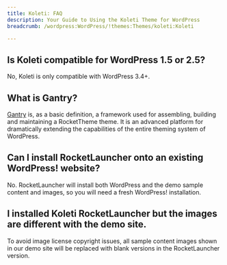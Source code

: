 ```yaml
---
title: Koleti: FAQ
description: Your Guide to Using the Koleti Theme for WordPress
breadcrumb: /wordpress:WordPress/!themes:Themes/koleti:Koleti

---
```


## Is Koleti compatible for WordPress 1.5 or 2.5?

No, Koleti is only compatible with WordPress 3.4+.

## What is Gantry?

[Gantry][gantry] is, as a basic definition, a framework used for assembling, building and maintaining a RocketTheme theme. It is an advanced platform for dramatically extending the capabilities of the entire theming system of WordPress.

## Can I install RocketLauncher onto an existing WordPress! website?

No. RocketLauncher will install both WordPress and the demo sample content and images, so you will need a fresh WordPress! installation.

## I installed Koleti RocketLauncher but the images are different with the demo site.

To avoid image license copyright issues, all sample content images shown in our demo site will be replaced with blank versions in the RocketLauncher version.

[gantry]: http://gantry.org/
[forum]: http://www.rockettheme.com/forum/wordpress-theme-koleti
[roksprocket]: http://www.rockettheme.com/wordpress/extensions/roksprocket